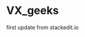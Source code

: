 
# VX_geeks

first update from stackedit.io
<!--stackedit_data:
eyJoaXN0b3J5IjpbMjEzMjA3OTY3MCwtNDYxNzAzNjgzXX0=
-->